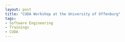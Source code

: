 ```yaml
---
layout: post
title: "CUDA Workshop at the University of Offenburg"
tags:
- Software Engineering
- Trainings
- CUDA
---
```

